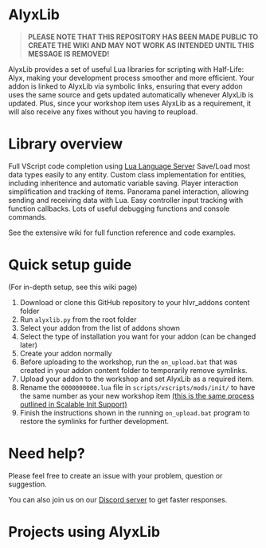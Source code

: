 # AlyxLib

> **PLEASE NOTE THAT THIS REPOSITORY HAS BEEN MADE PUBLIC TO CREATE THE WIKI AND MAY NOT WORK AS INTENDED UNTIL THIS MESSAGE IS REMOVED!**

AlyxLib provides a set of useful Lua libraries for scripting with Half-Life: Alyx, making your development process smoother and more efficient. Your addon is linked to AlyxLib via symbolic links, ensuring that every addon uses the same source and gets updated automatically whenever AlyxLib is updated. Plus, since your workshop item uses AlyxLib as a requirement, it will also receive any fixes without you having to reupload.

# Library overview

Full VScript code completion using [Lua Language Server](https://luals.github.io/)
Save/Load most data types easily to any entity.
Custom class implementation for entities, including inheritence and automatic variable saving.
Player interaction simplification and tracking of items.
Panorama panel interaction, allowing sending and receiving data with Lua.
Easy controller input tracking with function callbacks.
Lots of useful debugging functions and console commands.

See the extensive wiki for full function reference and code examples.

# Quick setup guide

(For in-depth setup, see this wiki page)

1. Download or clone this GitHub repository to your hlvr_addons content folder
2. Run `alyxlib.py` from the root folder
3. Select your addon from the list of addons shown
4. Select the type of installation you want for your addon (can be changed later)
5. Create your addon normally
6. Before uploading to the workshop, run the `on_upload.bat` that was created in your addon content folder to temporarily remove symlinks.
7. Upload your addon to the workshop and set AlyxLib as a required item.
8. Rename the `0000000000.lua` file in `scripts/vscripts/mods/init/` to have the same number as your new workshop item [(this is the same process outlined in Scalable Init Support)](https://github.com/PeterSHollander/scalable_init_support?tab=readme-ov-file#for-workshop-release)
9. Finish the instructions shown in the running `on_upload.bat` program to restore the symlinks for further development.

# Need help?

Please feel free to create an issue with your problem, question or suggestion.

You can also join us on our [Discord server](https://discord.gg/42SC3Wyjv4) to get faster responses.

# Projects using AlyxLib


